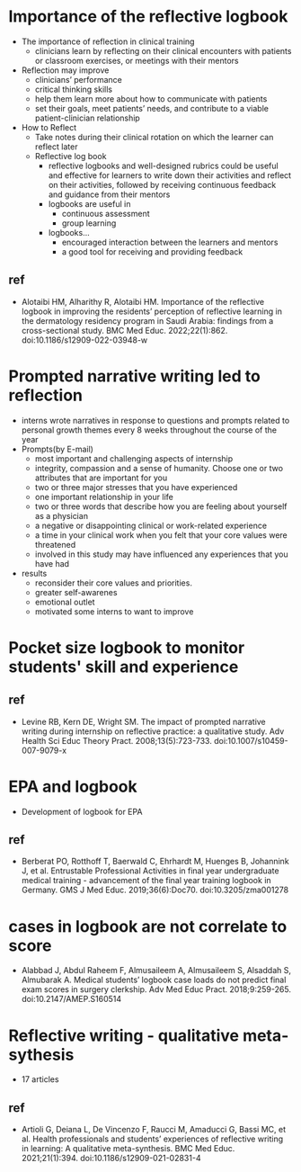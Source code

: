 # Importance of the reflective logbook

- The importance of reflection in clinical training
  - clinicians learn by reflecting on their clinical encounters with patients or classroom exercises, or meetings with their mentors
- Reflection may improve
  - clinicians’ performance
  - critical thinking skills
  - help them learn more about how to communicate with patients
  - set their goals, meet patients’ needs, and contribute to a viable patient-clinician relationship
- How to Reflect
  - Take notes during their clinical rotation on which the learner can reflect later
  - Reflective log book
    - reflective logbooks and well-designed rubrics could be useful and effective for learners to write down their activities and reflect on their activities, followed by receiving continuous feedback and guidance from their mentors
    - logbooks are useful in 
      - continuous assessment
      - group learning
    - logbooks... 
      -  encouraged interaction between the learners and mentors
      -  a good tool for receiving and providing feedback

## ref

- Alotaibi HM, Alharithy R, Alotaibi HM. Importance of the reflective logbook in improving the residents’ perception of reflective learning in the dermatology residency program in Saudi Arabia: findings from a cross-sectional study. BMC Med Educ. 2022;22(1):862. doi:10.1186/s12909-022-03948-w

# Prompted narrative writing led to reflection

- interns wrote narratives in response to questions and prompts related to personal growth themes every 8 weeks throughout the course of the year
- Prompts(by E-mail)
  - most important and challenging aspects of internship
  - integrity, compassion and a sense of humanity. Choose one or two attributes that are important for you
  - two or three major stresses that you have experienced
  - one important relationship in your life
  - two or three words that describe how you are feeling about yourself as a physician
  - a negative or disappointing clinical or work-related experience
  - a time in your clinical work when you felt that your core values were threatened
  - involved in this study may have influenced any experiences that you have had
- results
  - reconsider their core values and priorities.
  - greater self-awarenes
  - emotional outlet
  - motivated some interns to want to improve

# Pocket size logbook to monitor students' skill and experience


## ref

- Levine RB, Kern DE, Wright SM. The impact of prompted narrative writing during internship on reflective practice: a qualitative study. Adv Health Sci Educ Theory Pract. 2008;13(5):723-733. doi:10.1007/s10459-007-9079-x

# EPA and logbook

- Development of logbook for EPA

## ref

- Berberat PO, Rotthoff T, Baerwald C, Ehrhardt M, Huenges B, Johannink J, et al. Entrustable Professional Activities in final year undergraduate medical training - advancement of the final year training logbook in Germany. GMS J Med Educ. 2019;36(6):Doc70. doi:10.3205/zma001278

# cases in logbook are not correlate to score

- Alabbad J, Abdul Raheem F, Almusaileem A, Almusaileem S, Alsaddah S, Almubarak A. Medical students’ logbook case loads do not predict final exam scores in surgery clerkship. Adv Med Educ Pract. 2018;9:259-265. doi:10.2147/AMEP.S160514

# Reflective writing - qualitative meta-sythesis

- 17 articles


## ref

- Artioli G, Deiana L, De Vincenzo F, Raucci M, Amaducci G, Bassi MC, et al. Health professionals and students’ experiences of reflective writing in learning: A qualitative meta-synthesis. BMC Med Educ. 2021;21(1):394. doi:10.1186/s12909-021-02831-4